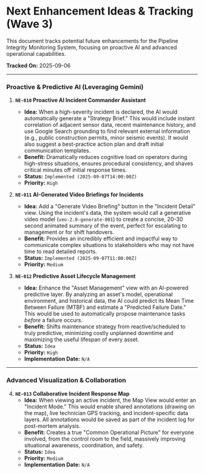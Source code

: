 # Next Enhancement Ideas & Tracking (Wave 3)

This document tracks potential future enhancements for the Pipeline Integrity Monitoring System, focusing on proactive AI and advanced operational capabilities.

**Tracked On:** 2025-09-06

---

### Proactive & Predictive AI (Leveraging Gemini)

1.  **`NE-010` Proactive AI Incident Commander Assistant**
    -   **Idea:** When a high-severity incident is declared, the AI would automatically generate a "Strategy Brief." This would include instant correlation of adjacent sensor data, recent maintenance history, and use Google Search grounding to find relevant external information (e.g., public construction permits, minor seismic events). It would also suggest a best-practice action plan and draft initial communication templates.
    -   **Benefit:** Dramatically reduces cognitive load on operators during high-stress situations, ensures procedural consistency, and shaves critical minutes off initial response times.
    -   **Status:** `Implemented (2025-09-07T14:00:00Z)`
    -   **Priority:** `High`

2.  **`NE-011` AI-Generated Video Briefings for Incidents**
    -   **Idea:** Add a "Generate Video Briefing" button in the "Incident Detail" view. Using the incident's data, the system would call a generative video model (`veo-2.0-generate-001`) to create a concise, 20-30 second animated summary of the event, perfect for escalating to management or for shift handovers.
    -   **Benefit:** Provides an incredibly efficient and impactful way to communicate complex situations to stakeholders who may not have time to read detailed reports.
    -   **Status:** `Implemented (2025-09-07T11:00:00Z)`
    -   **Priority:** `Medium`

3.  **`NE-012` Predictive Asset Lifecycle Management**
    -   **Idea:** Enhance the "Asset Management" view with an AI-powered predictive layer. By analyzing an asset's model, operational environment, and historical data, the AI could predict its Mean Time Between Failure (MTBF) and estimate a "Predicted Failure Date." This would be used to automatically propose maintenance tasks *before* a failure occurs.
    -   **Benefit:** Shifts maintenance strategy from reactive/scheduled to truly predictive, minimizing costly unplanned downtime and maximizing the useful lifespan of every asset.
    -   **Status:** `Idea`
    -   **Priority:** `High`
    -   **Implementation Date:** `N/A`

---

### Advanced Visualization & Collaboration

4.  **`NE-013` Collaborative Incident Response Map**
    -   **Idea:** When viewing an active incident, the Map View would enter an "Incident Mode." This would enable shared annotations (drawing on the map), live technician GPS tracking, and incident-specific data layers. All annotations would be saved as part of the incident log for post-mortem analysis.
    -   **Benefit:** Creates a true "Common Operational Picture" for everyone involved, from the control room to the field, massively improving situational awareness, coordination, and safety.
    -   **Status:** `Idea`
    -   **Priority:** `Medium`
    -   **Implementation Date:** `N/A`